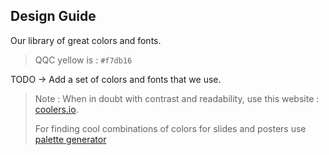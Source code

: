 ## Design Guide

Our library of great colors and fonts.

> QQC yellow is : `#f7db16`

TODO -> Add a set of colors and fonts that we use.

> Note : 
>When in doubt with contrast and readability, use this website : [coolers.io](https://coolors.co/contrast-checker/). 
>
> For finding cool combinations of colors for slides and posters use [palette generator](https://coolors.co/)